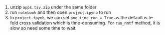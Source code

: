 1. unzip `apps.tsv.zip` under the same folder
2. run `notebook` and then open `project.ipynb` to run
3. In `project.ipynb`, we can set `one_time_run = True` as the default is 5-fold cross validation which is time-consuming. For `run_nmtf` method, it is slow so need some time to wait. 

